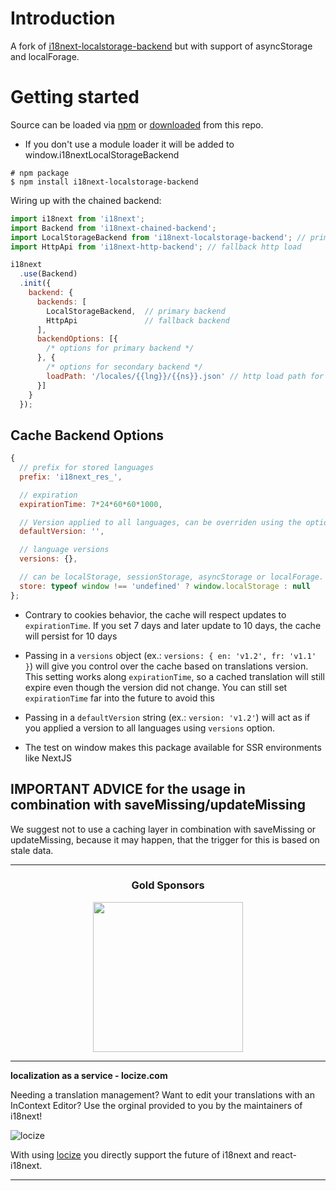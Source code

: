 # Introduction

A fork of [i18next-localstorage-backend](https://github.com/i18next/i18next-localstorage-backend) but with support of asyncStorage and localForage.

# Getting started

Source can be loaded via [npm](https://www.npmjs.com/package/i18next-localstorage-backend) or [downloaded](https://github.com/i18next/i18next-localstorage-backend/blob/master/i18nextLocalStorageBackend.min.js) from this repo.

- If you don't use a module loader it will be added to window.i18nextLocalStorageBackend

```
# npm package
$ npm install i18next-localstorage-backend
```

Wiring up with the chained backend:

```js
import i18next from 'i18next';
import Backend from 'i18next-chained-backend';
import LocalStorageBackend from 'i18next-localstorage-backend'; // primary use cache
import HttpApi from 'i18next-http-backend'; // fallback http load

i18next
  .use(Backend)
  .init({
    backend: {
      backends: [
        LocalStorageBackend,  // primary backend
        HttpApi               // fallback backend
      ],
      backendOptions: [{
        /* options for primary backend */
      }, {
        /* options for secondary backend */
        loadPath: '/locales/{{lng}}/{{ns}}.json' // http load path for my own fallback
      }]
    }
  });
```

## Cache Backend Options


```js
{
  // prefix for stored languages
  prefix: 'i18next_res_',

  // expiration
  expirationTime: 7*24*60*60*1000,

  // Version applied to all languages, can be overriden using the option `versions`
  defaultVersion: '',

  // language versions
  versions: {},

  // can be localStorage, sessionStorage, asyncStorage or localForage. Default: localStorage
  store: typeof window !== 'undefined' ? window.localStorage : null
};
```

- Contrary to cookies behavior, the cache will respect updates to `expirationTime`. If you set 7 days and later update to 10 days, the cache will persist for 10 days

- Passing in a `versions` object (ex.: `versions: { en: 'v1.2', fr: 'v1.1' }`) will give you control over the cache based on translations version. This setting works along `expirationTime`, so a cached translation will still expire even though the version did not change. You can still set `expirationTime` far into the future to avoid this

- Passing in a `defaultVersion` string (ex.: `version: 'v1.2'`) will act as if you applied a version to all languages using `versions` option.

- The test on window makes this package available for SSR environments like NextJS

## IMPORTANT ADVICE for the usage in combination with saveMissing/updateMissing

We suggest not to use a caching layer in combination with saveMissing or updateMissing, because it may happen, that the trigger for this is based on stale data.


--------------

<h3 align="center">Gold Sponsors</h3>

<p align="center">
  <a href="https://locize.com/" target="_blank">
    <img src="https://raw.githubusercontent.com/i18next/i18next/master/assets/locize_sponsor_240.gif" width="240px">
  </a>
</p>

---

**localization as a service - locize.com**

Needing a translation management? Want to edit your translations with an InContext Editor? Use the orginal provided to you by the maintainers of i18next!

![locize](https://locize.com/img/ads/github_locize.png)

With using [locize](http://locize.com/?utm_source=react_i18next_readme&utm_medium=github) you directly support the future of i18next and react-i18next.

---
